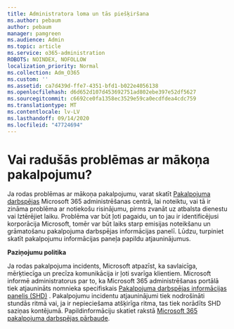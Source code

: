 ```yaml
---
title: Administratora loma un tās piešķiršana
ms.author: pebaum
author: pebaum
manager: pamgreen
ms.audience: Admin
ms.topic: article
ms.service: o365-administration
ROBOTS: NOINDEX, NOFOLLOW
localization_priority: Normal
ms.collection: Adm_O365
ms.custom: ''
ms.assetid: ca7d439d-ffe7-4351-bfd1-b022e4056138
ms.openlocfilehash: d6d652d107d453692751ad802ebe397e52df5627
ms.sourcegitcommit: c6692ce0fa1358ec3529e59ca0ecdfdea4cdc759
ms.translationtype: MT
ms.contentlocale: lv-LV
ms.lasthandoff: 09/14/2020
ms.locfileid: "47724694"
---
```

# <a name="experiencing-problems-with-a-cloud-service"></a>Vai radušās problēmas ar mākoņa pakalpojumu?

Ja rodas problēmas ar mākoņa pakalpojumu, varat skatīt [Pakalpojuma darbspējas](https://admin.microsoft.com/AdminPortal/Home#/servicehealth) Microsoft 365 administrēšanas centrā, lai noteiktu, vai tā ir zināma problēma ar notiekošu risinājumu, pirms zvanāt uz atbalsta dienestu vai Iztērējiet laiku. Problēma var būt ļoti pagaidu, un to jau ir identificējusi korporācija Microsoft, tomēr var būt laiks starp emisijas noteikšanu un grāmatošanu pakalpojuma darbspējas informācijas panelī. Lūdzu, turpiniet skatīt pakalpojumu informācijas paneļa papildu atjauninājumus.

**Paziņojumu politika**

Ja rodas pakalpojuma incidents, Microsoft atpazīst, ka savlaicīga, mērķtiecīga un precīza komunikācija ir ļoti svarīga klientiem. Microsoft informē administratorus par to, ka Microsoft 365 administrēšanas portālā tiek atjaunināts nomnieka specifiskais [Pakalpojuma darbspējas informācijas panelis (SHD)](https://admin.microsoft.com/AdminPortal/Home#/servicehealth) . Pakalpojumu incidentu atjauninājumi tiek nodrošināti stundās ritmā vai, ja ir nepieciešama atšķirīga ritma, tas tiek norādīts SHD saziņas kontējumā. Papildinformāciju skatiet rakstā [Microsoft 365 pakalpojuma darbspējas pārbaude](https://docs.microsoft.com/office365/enterprise/view-service-health).

